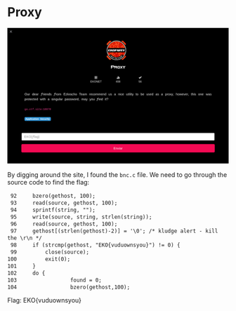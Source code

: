 # Proxy

![Alt text](Images/image5.png)

By digging around the site, I found the `bnc.c` file.
We need to go through the source code to find the flag:

```
 92     bzero(gethost, 100);
 93     read(source, gethost, 100);
 94     sprintf(string, "");
 95     write(source, string, strlen(string));
 96     read(source, gethost, 100);
 97     gethost[(strlen(gethost)-2)] = '\0'; /* kludge alert - kill the \r\n */
 98     if (strcmp(gethost, "EKO{vuduownsyou}") != 0) {
 99         close(source);
100         exit(0);
101     }
102     do {
103                 found = 0;
104                 bzero(gethost,100);

```

Flag: EKO{vuduownsyou}